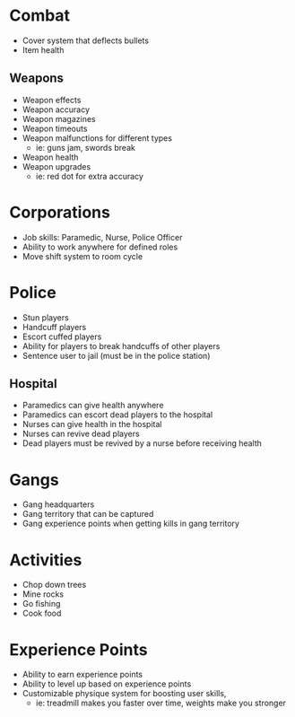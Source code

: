 # Combat
- Cover system that deflects bullets 
- Item health

## Weapons
- Weapon effects
- Weapon accuracy
- Weapon magazines
- Weapon timeouts
- Weapon malfunctions for different types
    - ie: guns jam, swords break
- Weapon health
- Weapon upgrades
    - ie: red dot for extra accuracy

# Corporations
- Job skills: Paramedic, Nurse, Police Officer
- Ability to work anywhere for defined roles
- Move shift system to room cycle

# Police
- Stun players
- Handcuff players
- Escort cuffed players
- Ability for players to break handcuffs of other players
- Sentence user to jail (must be in the police station)

## Hospital
- Paramedics can give health anywhere
- Paramedics can escort dead players to the hospital
- Nurses can give health in the hospital
- Nurses can revive dead players
- Dead players must be revived by a nurse before receiving health 

# Gangs
- Gang headquarters
- Gang territory that can be captured
- Gang experience points when getting kills in gang territory

# Activities
- Chop down trees
- Mine rocks
- Go fishing
- Cook food

# Experience Points
- Ability to earn experience points
- Ability to level up based on experience points
- Customizable physique system for boosting user skills, 
  - ie: treadmill makes you faster over time, weights make you stronger